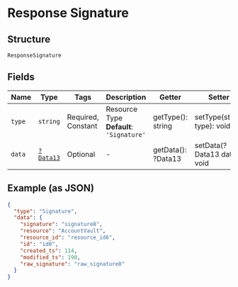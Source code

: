 
# Response Signature

## Structure

`ResponseSignature`

## Fields

| Name | Type | Tags | Description | Getter | Setter |
|  --- | --- | --- | --- | --- | --- |
| `type` | `string` | Required, Constant | Resource Type<br>**Default**: `'Signature'` | getType(): string | setType(string type): void |
| `data` | [`?Data13`](../../doc/models/data-13.md) | Optional | - | getData(): ?Data13 | setData(?Data13 data): void |

## Example (as JSON)

```json
{
  "type": "Signature",
  "data": {
    "signature": "signature8",
    "resource": "AccountVault",
    "resource_id": "resource_id6",
    "id": "id0",
    "created_ts": 114,
    "modified_ts": 190,
    "raw_signature": "raw_signature0"
  }
}
```

